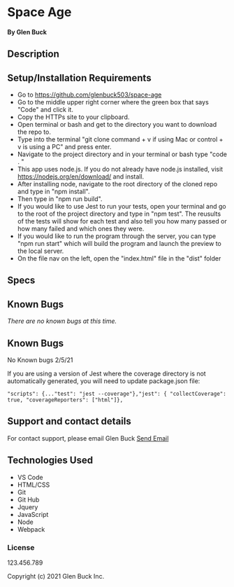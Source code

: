 # Space Age

#### 

#### By Glen Buck

## Description



## Setup/Installation Requirements

- Go to https://github.com/glenbuck503/space-age
- Go to the middle upper right corner where the green box that says "Code" and click it.
- Copy the HTTPs site to your clipboard.
- Open terminal or bash and get to the directory you want to download the repo to.
- Type into the terminal "git clone command + v if using Mac or control + v is using a PC" and press enter.
- Navigate to the project directory and in your terminal or bash type "code . "
- This app uses node.js. If you do not already have node.js installed, visit https://nodejs.org/en/download/ and install.
- After installing node, navigate to the root directory of the cloned repo and type in "npm install".
- Then type in "npm run build".
- If you would like to use Jest to run your tests, open your terminal and go to the root of the project directory and type in "npm test". The reusults of the tests will show for each test and also tell you how many passed or how many failed and which ones they were.
- If you would like to run the program through the server, you can type "npm run start" which will build the program and launch the preview to the local server.
- On the file nav on the left, open the "index.html" file in the "dist" folder

## Specs


## Known Bugs

_There are no known bugs at this time._

## Known Bugs

No Known bugs 2/5/21

If you are using a version of Jest where the coverage directory is not automatically generated, you will need to update package.json file:

`"scripts": {..."test": "jest --coverage"},"jest": { "collectCoverage": true, "coverageReporters": ["html"]},`

## Support and contact details

For contact support, please email Glen Buck <a href = "mailto: glenbuck@gamil.com">Send Email</a>

## Technologies Used

- VS Code
- HTML/CSS
- Git
- Git Hub
- Jquery
- JavaScript
- Node
- Webpack

### License

123.456.789

Copyright (c) 2021 Glen Buck Inc.
